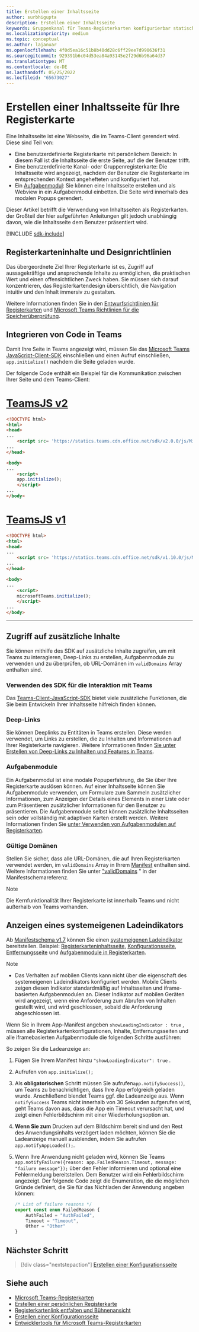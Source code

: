 ```yaml
---
title: Erstellen einer Inhaltsseite
author: surbhigupta
description: Erstellen einer Inhaltsseite
keywords: Gruppenkanal für Teams-Registerkarten konfigurierbar statisch
ms.localizationpriority: medium
ms.topic: conceptual
ms.author: lajanuar
ms.openlocfilehash: 4f0d5ea16c51b8b40dd28c6ff29ee7d990636f31
ms.sourcegitcommit: 929391b6c04d53ea84a93145e2f29d6b96a64d37
ms.translationtype: MT
ms.contentlocale: de-DE
ms.lasthandoff: 05/25/2022
ms.locfileid: "65673027"
---
```

# <a name="create-a-content-page-for-your-tab"></a>Erstellen einer Inhaltsseite für Ihre Registerkarte

Eine Inhaltsseite ist eine Webseite, die im Teams-Client gerendert wird. Diese sind Teil von:

* Eine benutzerdefinierte Registerkarte mit persönlichem Bereich: In diesem Fall ist die Inhaltsseite die erste Seite, auf die der Benutzer trifft.
* Eine benutzerdefinierte Kanal- oder Gruppenregisterkarte: Die Inhaltsseite wird angezeigt, nachdem der Benutzer die Registerkarte im entsprechenden Kontext angehefteten und konfiguriert hat.
* Ein [Aufgabenmodul](~/task-modules-and-cards/what-are-task-modules.md): Sie können eine Inhaltsseite erstellen und als Webview in ein Aufgabenmodul einbetten. Die Seite wird innerhalb des modalen Popups gerendert.

Dieser Artikel betrifft die Verwendung von Inhaltsseiten als Registerkarten. der Großteil der hier aufgeführten Anleitungen gilt jedoch unabhängig davon, wie die Inhaltsseite dem Benutzer präsentiert wird.

[!INCLUDE [sdk-include](~/includes/sdk-include.md)]

## <a name="tab-content-and-design-guidelines"></a>Registerkarteninhalte und Designrichtlinien

Das übergeordnete Ziel Ihrer Registerkarte ist es, Zugriff auf aussagekräftige und ansprechende Inhalte zu ermöglichen, die praktischen Wert und einen offensichtlichen Zweck haben. Sie müssen sich darauf konzentrieren, das Registerkartendesign übersichtlich, die Navigation intuitiv und den Inhalt immersiv zu gestalten.

Weitere Informationen finden Sie in den [Entwurfsrichtlinien für Registerkarten](~/tabs/design/tabs.md) und [Microsoft Teams Richtlinien für die Speicherüberprüfung](~/concepts/deploy-and-publish/appsource/prepare/teams-store-validation-guidelines.md).

## <a name="integrate-your-code-with-teams"></a>Integrieren von Code in Teams

Damit Ihre Seite in Teams angezeigt wird, müssen Sie das [Microsoft Teams JavaScript-Client-SDK](/javascript/api/overview/msteams-client?view=msteams-client-js-latest&preserve-view=true) einschließen und einen Aufruf einschließen, `app.initialize()` nachdem die Seite geladen wurde.

Der folgende Code enthält ein Beispiel für die Kommunikation zwischen Ihrer Seite und dem Teams-Client:

# <a name="teamsjs-v2"></a>[TeamsJS v2](#tab/teamsjs-v2)

```html
<!DOCTYPE html>
<html>
<head>
...
    <script src= 'https://statics.teams.cdn.office.net/sdk/v2.0.0/js/MicrosoftTeams.min.js'></script>
...
</head>

<body>
...
    <script>
    app.initialize();
    </script>
...
</body>
```

# <a name="teamsjs-v1"></a>[TeamsJS v1](#tab/teamsjs-v1)

```html
<!DOCTYPE html>
<html>
<head>
...
    <script src= 'https://statics.teams.cdn.office.net/sdk/v1.10.0/js/MicrosoftTeams.min.js'></script>
...
</head>

<body>
...
    <script>
    microsoftTeams.initialize();
    </script>
...
</body>
```

***

## <a name="access-additional-content"></a>Zugriff auf zusätzliche Inhalte

Sie können mithilfe des SDK auf zusätzliche Inhalte zugreifen, um mit Teams zu interagieren, Deep-Links zu erstellen, Aufgabenmodule zu verwenden und zu überprüfen, ob URL-Domänen im `validDomains` Array enthalten sind.

### <a name="use-the-sdk-to-interact-with-teams"></a>Verwenden des SDK für die Interaktion mit Teams

Das [Teams-Client-JavaScript-SDK](~/tabs/how-to/using-teams-client-sdk.md) bietet viele zusätzliche Funktionen, die Sie beim Entwickeln Ihrer Inhaltsseite hilfreich finden können.

### <a name="deep-links"></a>Deep-Links

Sie können Deeplinks zu Entitäten in Teams erstellen. Diese werden verwendet, um Links zu erstellen, die zu Inhalten und Informationen auf Ihrer Registerkarte navigieren. Weitere Informationen finden [Sie unter Erstellen von Deep-Links zu Inhalten und Features in Teams](~/concepts/build-and-test/deep-links.md).

### <a name="task-modules"></a>Aufgabenmodule

Ein Aufgabenmodul ist eine modale Popuperfahrung, die Sie über Ihre Registerkarte auslösen können. Auf einer Inhaltsseite können Sie Aufgabenmodule verwenden, um Formulare zum Sammeln zusätzlicher Informationen, zum Anzeigen der Details eines Elements in einer Liste oder zum Präsentieren zusätzlicher Informationen für den Benutzer zu präsentieren. Die Aufgabenmodule selbst können zusätzliche Inhaltsseiten sein oder vollständig mit adaptiven Karten erstellt werden. Weitere Informationen finden Sie [unter Verwenden von Aufgabenmodulen auf Registerkarten](~/task-modules-and-cards/task-modules/task-modules-tabs.md).

### <a name="valid-domains"></a>Gültige Domänen

Stellen Sie sicher, dass alle URL-Domänen, die auf Ihren Registerkarten verwendet werden, im `validDomains` Array in Ihrem [Manifest](~/concepts/build-and-test/apps-package.md) enthalten sind. Weitere Informationen finden Sie unter ["validDomains](~/resources/schema/manifest-schema.md#validdomains) " in der Manifestschemareferenz.

> [!NOTE]
> Die Kernfunktionalität Ihrer Registerkarte ist innerhalb Teams und nicht außerhalb von Teams vorhanden.

## <a name="show-a-native-loading-indicator"></a>Anzeigen eines systemeigenen Ladeindikators

Ab [Manifestschema v1.7](../../../resources/schema/manifest-schema.md) können Sie einen [systemeigenen Ladeindikator](../../../resources/schema/manifest-schema.md#showloadingindicator) bereitstellen. Beispiel: [Registerkarteninhaltsseite](#integrate-your-code-with-teams), [Konfigurationsseite](configuration-page.md), [Entfernungsseite](removal-page.md) und [Aufgabenmodule in Registerkarten](../../../task-modules-and-cards/task-modules/task-modules-tabs.md).

> [!NOTE]
>
> * Das Verhalten auf mobilen Clients kann nicht über die eigenschaft des systemeigenen Ladeindikators konfiguriert werden. Mobile Clients zeigen diesen Indikator standardmäßig auf Inhaltsseiten und iframe-basierten Aufgabenmodulen an. Dieser Indikator auf mobilen Geräten wird angezeigt, wenn eine Anforderung zum Abrufen von Inhalten gestellt wird, und wird geschlossen, sobald die Anforderung abgeschlossen ist.

Wenn Sie in Ihrem App-Manifest angeben `showLoadingIndicator : true`  , müssen alle Registerkartenkonfigurationen, Inhalte, Entfernungsseiten und alle iframebasierten Aufgabenmodule die folgenden Schritte ausführen:

So zeigen Sie die Ladeanzeige an:

1. Fügen Sie Ihrem Manifest hinzu `"showLoadingIndicator": true` .
1. Aufrufen von `app.initialize();`
1. Als **obligatorischen** Schritt müssen Sie aufrufen`app.notifySuccess()`, um Teams zu benachrichtigen, dass Ihre App erfolgreich geladen wurde. Anschließend blendet Teams ggf. die Ladeanzeige aus. Wenn `notifySuccess` Teams nicht innerhalb von 30 Sekunden aufgerufen wird, geht Teams davon aus, dass die App ein Timeout verursacht hat, und zeigt einen Fehlerbildschirm mit einer Wiederholungsoption an.
1. **Wenn Sie zum** Drucken auf dem Bildschirm bereit sind und den Rest des Anwendungsinhalts verzögert laden möchten, können Sie die Ladeanzeige manuell ausblenden, indem Sie aufrufen `app.notifyAppLoaded();`.
1. Wenn Ihre Anwendung nicht geladen wird, können Sie Teams `app.notifyFailure({reason: app.FailedReason.Timeout, message: "failure message"});` über den Fehler informieren und optional eine Fehlermeldung bereitstellen. Dem Benutzer wird ein Fehlerbildschirm angezeigt. Der folgende Code zeigt die Enumeration, die die möglichen Gründe definiert, die Sie für das Nichtladen der Anwendung angeben können:

    ```typescript
    /* List of failure reasons */
    export const enum FailedReason {
        AuthFailed = "AuthFailed",
        Timeout = "Timeout",
        Other = "Other"
    }
    ```

## <a name="next-step"></a>Nächster Schritt

> [!div class="nextstepaction"]
> [Erstellen einer Konfigurationsseite](~/tabs/how-to/create-tab-pages/configuration-page.md)

## <a name="see-also"></a>Siehe auch

* [Microsoft Teams-Registerkarten](~/tabs/what-are-tabs.md)
* [Erstellen einer persönlichen Registerkarte](~/tabs/how-to/create-personal-tab.md)
* [Registerkartenlink entfalten und Bühnenansicht](~/tabs/tabs-link-unfurling.md)
* [Erstellen einer Konfigurationsseite](~/tabs/how-to/create-tab-pages/configuration-page.md)
* [Entwicklertools für Microsoft Teams-Registerkarten](~/tabs/how-to/developer-tools.md)

